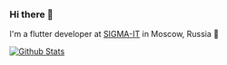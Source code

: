 ### Hi there 👋

I'm a flutter developer at [SIGMA-IT](https://sigma-it.ru) in Moscow, Russia 🌆

[![Github Stats](https://github-readme-stats.vercel.app/api?username=buzzysmile&count_private=true&theme=default&show_icons=true)](https://github.com/buzzysmile)

<!--
**buzzySmile/buzzysmile** is a ✨ _special_ ✨ repository because its `README.md` (this file) appears on your GitHub profile.

Here are some ideas to get you started:

- 🔭 I’m currently working on ...
- 🌱 I’m currently learning ...
- 👯 I’m looking to collaborate on ...
- 🤔 I’m looking for help with ...
- 💬 Ask me about ...
- 📫 How to reach me: ...
- 😄 Pronouns: ...
- ⚡ Fun fact: ...
-->


